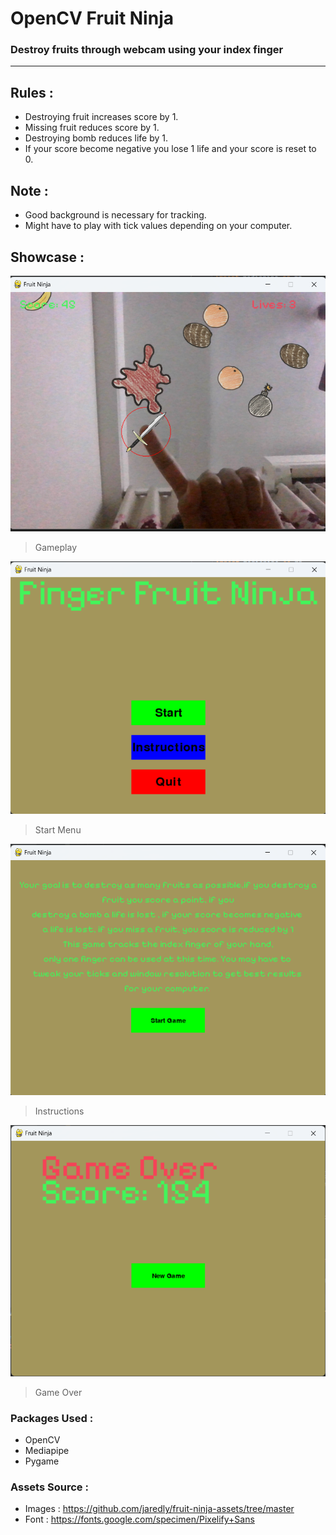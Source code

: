 # OpenCV Fruit Ninja
### Destroy fruits through webcam using your index finger
______________
## Rules :

- Destroying fruit increases score by 1.
- Missing fruit reduces score by 1.
- Destroying bomb reduces life by 1.
- If your score become negative you lose 1 life and your score is reset to 0.

## Note :
- Good background is necessary for tracking.
- Might have to play with tick values depending on your computer.

## Showcase : 

![gameplay](/Example/gameplay.png)
> Gameplay

![startmenu](/Example/start_menu.png)
> Start Menu

![instructions](/Example/instruction_screen.png)
>  Instructions

![gameover](/Example/gameover_screen.png)
> Game Over

### Packages Used :
- OpenCV
- Mediapipe
- Pygame

### Assets Source :
- Images : https://github.com/jaredly/fruit-ninja-assets/tree/master
- Font : https://fonts.google.com/specimen/Pixelify+Sans